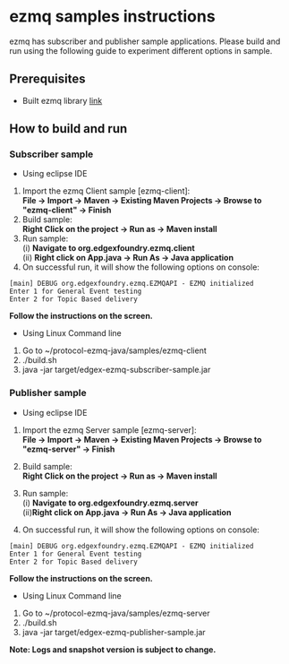 # ezmq samples instructions

ezmq has subscriber and publisher sample applications. Please build and run using the following guide to experiment different options in sample.

## Prerequisites
 - Built ezmq library [link](./../ezmq/)

## How to build and run
### Subscriber sample
 - Using eclipse IDE
1. Import the ezmq Client sample [ezmq-client]:</br>
   **File -> Import -> Maven -> Existing Maven Projects -> Browse to "ezmq-client" -> Finish**
2. Build sample:</br>
   **Right Click on the project -> Run as -> Maven install**
3. Run sample:</br>
   (i) **Navigate to org.edgexfoundry.ezmq.client**</br>
   (ii) **Right click on App.java -> Run As -> Java application**
4. On successful run, it will show the following options on console:
```
[main] DEBUG org.edgexfoundry.ezmq.EZMQAPI - EZMQ initialized
Enter 1 for General Event testing
Enter 2 for Topic Based delivery
```
 **Follow the instructions on the screen.**

 - Using Linux Command line
1. Go to ~/protocol-ezmq-java/samples/ezmq-client
2. ./build.sh
3. java -jar target/edgex-ezmq-subscriber-sample.jar

### Publisher sample
- Using eclipse IDE
1. Import the ezmq Server sample [ezmq-server]:</br>
   **File -> Import -> Maven -> Existing Maven Projects -> Browse to "ezmq-server" -> Finish**
2. Build sample:</br>
   **Right Click on the project -> Run as -> Maven install**
3. Run sample:</br>
   (i) **Navigate to org.edgexfoundry.ezmq.server**</br>
   (ii)**Right click on App.java -> Run As -> Java application**

4. On successful run, it will show the following options on console:
```
[main] DEBUG org.edgexfoundry.ezmq.EZMQAPI - EZMQ initialized
Enter 1 for General Event testing
Enter 2 for Topic Based delivery
```
**Follow the instructions on the screen.**

- Using Linux Command line
1. Go to ~/protocol-ezmq-java/samples/ezmq-server
2. ./build.sh
3. java -jar target/edgex-ezmq-publisher-sample.jar


**Note: Logs and snapshot version is subject to change.**
